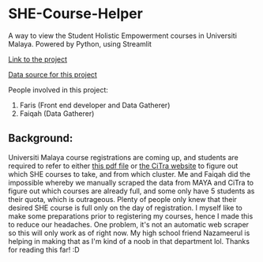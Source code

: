 # SHE-Course-Helper

A way to view the Student Holistic Empowerment courses in Universiti Malaya. Powered by Python, using Streamlit


[Link to the project](https://faris-faiz-she-course-helper-she-course-7sfzv8.streamlit.app/)


[Data source for this project](https://docs.google.com/spreadsheets/d/1l8V3SGRqLGC3E_v7pUJm38WvrXsCHnODomRlEaMlDNU/edit?usp=sharing)

People involved in this project:
1) Faris (Front end developer and Data Gatherer)
2) Faiqah (Data Gatherer)

Background:
------
Universiti Malaya course registrations are coming up, and students are required to refer to either [this pdf file](https://drive.google.com/file/d/16s4YsshokSlLWOz3WKGuY7s1jbLRY9ot/view?usp=sharing) or [the CiTra website](https://citra.um.edu.my/external-elective-courses) to figure out which SHE courses to take, and from which cluster. Me and Faiqah did the impossible whereby we manually scraped the data from MAYA and CiTra to figure out which courses are already full, and some only have 5 students as their quota, which is outrageous. Plenty of people only knew that their desired SHE course is full only on the day of registration. I myself like to make some preparations prior to registering my courses, hence I made this to reduce our headaches. One problem, it's not an automatic web scraper so this will only work as of right now. My high school friend Nazameerul is helping in making that as I'm kind of a noob in that department lol. Thanks for reading this far! :D
